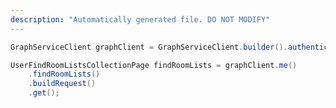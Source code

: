 ```yaml
---
description: "Automatically generated file. DO NOT MODIFY"
---
```

<!-- markdownlint-disable MD041 -->

```java
GraphServiceClient graphClient = GraphServiceClient.builder().authenticationProvider( authProvider ).buildClient();

UserFindRoomListsCollectionPage findRoomLists = graphClient.me()
    .findRoomLists()
    .buildRequest()
    .get();
```
